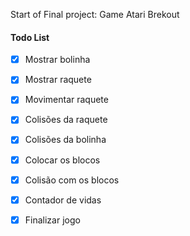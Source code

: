
Start of Final project: Game Atari Brekout 

#### Todo List
- [x] Mostrar bolinha
- [x] Mostrar raquete
- [x] Movimentar raquete
- [x] Colisões da raquete
- [x] Colisões da bolinha
- [x] Colocar os blocos
- [x] Colisão com os blocos
- [x] Contador de vidas
- [x] Finalizar jogo

